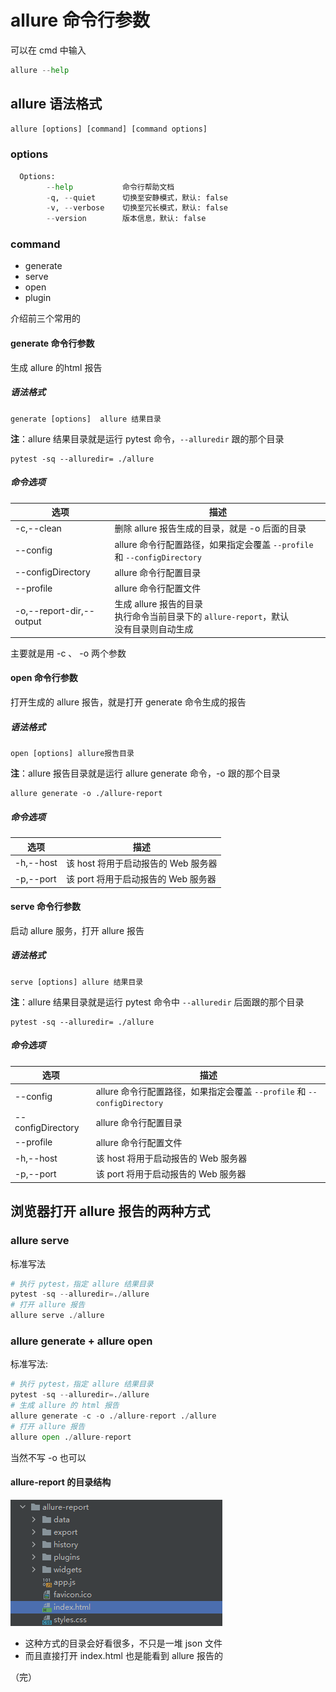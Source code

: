 # allure 命令行参数

可以在 cmd 中输入

```python
allure --help
```

## allure 语法格式

```python
allure [options] [command] [command options]
```

### options 

```python
  Options:   
        --help           命令行帮助文档   
        -q, --quiet      切换至安静模式，默认: false    
        -v, --verbose    切换至冗长模式，默认: false    
        --version        版本信息，默认: false
```

### command 

+ generate
+ serve
+ open
+ plugin

介绍前三个常用的

#### generate 命令行参数

生成 allure 的html 报告

##### 语法格式

```
generate [options]  allure 结果目录
```
**注**：allure 结果目录就是运行 pytest 命令，`--alluredir` 跟的那个目录

```
pytest -sq --alluredir= ./allure
```

##### 命令选项

| 选项                     | 描述                                                         |
| ------------------------ | ------------------------------------------------------------ |
| -c,--clean               | 删除 allure 报告生成的目录，就是 -o 后面的目录               |
| --config                 | allure 命令行配置路径，如果指定会覆盖 `--profile` 和 `--configDirectory` |
| --configDirectory        | allure 命令行配置目录                                        |
| --profile                | allure 命令行配置文件                                        |
| -o,--report-dir,--output | 生成 allure 报告的目录<br />执行命令当前目录下的 `allure-report`，默认<br />没有目录则自动生成 |

主要就是用 -c 、 -o 两个参数

#### open 命令行参数

打开生成的 allure 报告，就是打开 generate 命令生成的报告

##### 语法格式

```
open [options] allure报告目录
```

**注**：allure 报告目录就是运行 allure generate 命令，-o 跟的那个目录

```
allure generate -o ./allure-report
```
##### 命令选项

| 选项      | 描述                                |
| --------- | ----------------------------------- |
| -h,--host | 该 host 将用于启动报告的 Web 服务器 |
| -p,--port | 该 port 将用于启动报告的 Web 服务器 |

#### serve 命令行参数

启动 allure 服务，打开 allure 报告

##### 语法格式

```
serve [options] allure 结果目录
```

**注**：allure 结果目录就是运行 pytest 命令中 `--alluredir` 后面跟的那个目录

```
pytest -sq --alluredir= ./allure
```

##### 命令选项

| 选项              | 描述                                                         |
| ----------------- | ------------------------------------------------------------ |
| --config          | allure 命令行配置路径，如果指定会覆盖 `--profile` 和 `--configDirectory` |
| --configDirectory | allure 命令行配置目录                                        |
| --profile         | allure 命令行配置文件                                        |
| -h,--host         | 该 host 将用于启动报告的 Web 服务器                          |
| -p,--port         | 该 port 将用于启动报告的 Web 服务器                          |

## 浏览器打开 allure 报告的两种方式

### allure serve

标准写法

```python
# 执行 pytest，指定 allure 结果目录 
pytest -sq --alluredir=./allure
# 打开 allure 报告 
allure serve ./allure
```
### allure generate + allure open

标准写法:

```python
# 执行 pytest，指定 allure 结果目录 
pytest -sq --alluredir=./allure 
# 生成 allure 的 html 报告 
allure generate -c -o ./allure-report ./allure 
# 打开 allure 报告 
allure open ./allure-report
```
当然不写 -o 也可以

#### allure-report 的目录结构

![pytest](images/40.png)

- 这种方式的目录会好看很多，不只是一堆 json 文件
- 而且直接打开 index.html 也是能看到 allure 报告的

（完）
